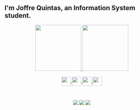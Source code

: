 ## I'm Joffre Quintas, an Information System student.
<div align="center">
  <a href="https://github.com/Joffre-Quintas">
  <img height="150em" src="https://github-readme-stats.vercel.app/api?username=Joffre-Quintas&show_icons=true&theme=dracula&include_all_commits=true&count_private=true"/>
  <img height="150em" src="https://github-readme-stats.vercel.app/api/top-langs/?username=Joffre-Quintas&layout=compact&langs_count=7&theme=dracula"/>
</div>
<div align="center">
  <div style="display: inline_block"><br>
    <img align="center" height="30" margin-bottom="1rem" src="https://img.shields.io/badge/JavaScript-323330?style=for-the-badge&logo=javascript&logoColor=F7DF1E">
    <img align="center"  height="30" margin-bottom="1rem" src="https://img.shields.io/badge/HTML5-E34F26?style=for-the-badge&logo=html5&logoColor=white">
    <img align="center"  height="30" margin-bottom="1rem"  src="https://img.shields.io/badge/CSS3-1572B6?style=for-the-badge&logo=css3&logoColor=white">
    <img align="center"  height="30" margin-bottom="1rem"  src="https://img.shields.io/badge/-ReactJs-61DAFB?logo=react&logoColor=white">
    
   </div>

  ##
 
  
<div style="display: inline_block"><br>
      <a href="https://www.instagram.com/joffrequintas_/?hl=pt-br" target="_blank"><img src="https://img.shields.io/badge/-Instagram-%23E4405F?style=for-the-badge&logo=instagram&logoColor=white" target="_blank"></a>
    <a href = "mailto:joffre_quintas"><img src="https://img.shields.io/badge/Hotmail-D14836?style=for-the-badge&logo=gmail&logoColor=white" target="_blank"></a>
    <a href="https://www.linkedin.com/in/joffre-quintas-b9a769111/" target="_blank"><img src="https://img.shields.io/badge/-LinkedIn-%230077B5?style=for-the-badge&logo=linkedin&logoColor=white" target="_blank"></a>
     
<!--   <img align="right" alt="lu-pic" height="150" style="border-radius:50px;"  src="https://share-cdn.picrew.me/shareImg/org/202112/338224_1RcwpQ75.png"> -->
 
</div>
